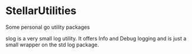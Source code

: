 # StellarUtilities
Some personal go utility packages

slog is a very small log utility. It offers Info and Debug logging and is just a small wrapper on the std log package.
